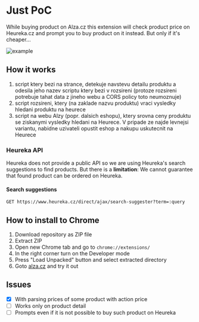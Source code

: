 # Just PoC
While buying product on Alza.cz this extension will check product price on Heureka.cz and prompt you to buy product on it instead. But only if it's cheaper...

![example](https://raw.githubusercontent.com/topmonks/heureka-extension/master/example.png?token=AAJPV7YVRTUGQT5ACW2TVCC5O5M3C)


## How it works
1. script ktery bezi na strance, detekuje navstevu detailu produktu a odesila jeho nazev scriptu ktery bezi v rozsireni (protoze rozsireni potrebuje tahat data z jineho webu a CORS policy toto neumoznuje)
2. script rozsireni, ktery (na zaklade nazvu produktu) vraci vysledky hledani produktu na heurece
3. script na webu Alzy (popr. dalsich eshopu), ktery srovna ceny produktu se ziskanymi vysledky hledani na Heurece. V pripade ze najde levnejsi variantu, nabidne uzivateli opustit eshop a nakupu uskutecnit na Heurece

### Heureka API
Heureka does not provide a public API so we are using Heureka's search suggestions to find products.
But there is a **limitation**: We cannot guarantee that found product can be ordered on Heureka. 

#### Search suggestions
```
GET https://www.heureka.cz/direct/ajax/search-suggester?term=:query
```


## How to install to Chrome
1. Download repository as ZIP file
2. Extract ZIP 
3. Open new Chrome tab and go to `chrome://extensions/`
4. In the right corner turn on the Developer mode
5. Press "Load Unpacked" button and select extracted directory
6. Goto [alza.cz](https://alza.cz) and try it out


## Issues
- [x] With parsing prices of some product with action price
- [ ] Works only on product detail
- [ ] Prompts even if it is not possible to buy such product on Heureka
